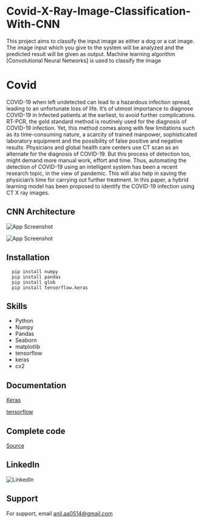 
# Covid-X-Ray-Image-Classification-With-CNN


This project aims to classify the input image as either a dog or a cat image. The image input which you give to the system will be analyzed and the predicted result will be given as output. Machine learning algorithm [Convolutional Neural Networks] is used to classify the image

# Covid


COVID-19 when left undetected can lead to a hazardous infection spread, leading to an unfortunate loss of life. It’s of utmost importance to diagnose COVID-19 in Infected patients at the earliest, to avoid further complications. RT-PCR, the gold standard method is routinely used for the diagnosis of COVID-19 infection. Yet, this method comes along with few limitations such as its time-consuming nature, a scarcity of trained manpower, sophisticated laboratory equipment and the possibility of false positive and negative results. Physicians and global health care centers use CT scan as an alternate for the diagnosis of COVID-19. But this process of detection too, might demand more manual work, effort and time. Thus, automating the detection of COVID-19 using an intelligent system has been a recent research topic, in the view of pandemic. This will also help in saving the physician’s time for carrying out further treatment. In this paper, a hybrid learning model has been proposed to identify the COVID-19 infection using CT X ray  images. 
## CNN Architecture

![App Screenshot](https://www.interviewbit.com/blog/wp-content/uploads/2022/06/Typical-CNN-Architecture-1024x374.png)












![App Screenshot](https://www.researchgate.net/publication/355739633/figure/fig1/AS:1084252749860974@1635517408894/Architecture-of-the-proposed-CNN-MLP-model.png)









## Installation


```
  pip install numpy
  pip install pandas
  pip install glob
  pip install tensorflow.keras
```
    

## Skills 


- Python
- Numpy
- Pandas 
- Seaborn
- matplotlib
- tensorflow
- keras
- cv2
## Documentation

[Keras](https://keras.io/api/applications/vgg/)

[tensorflow](https://www.tensorflow.org/api_docs)

## Complete code



[Source](https://github.com/Anil0205/CNN-Mulitiple-Classification-Covid19-X-Rays)

## LinkedIn


![LinkedIn](https://img.shields.io/badge/linkedin-0A66C2?style=for-the-badge&logo=linkedin&logoColor=white(https://www.linkedin.com/in/anil-abberaboina-894720243/))
## Support

For support, email anil.aa0514@gmail.com 

